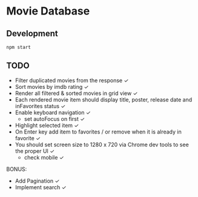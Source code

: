 # Movie Database

## Development

```
npm start
```

## TODO

- Filter duplicated movies from the response ✓
- Sort movies by imdb rating ✓
- Render all filtered & sorted movies in grid view ✓
- Each rendered movie item should display title, poster, release date and inFavorites status ✓
- Enable keyboard navigation ✓
  - set autoFocus on first ✓
- Highlight selected item ✓
- On Enter key add item to favorites / or remove when it is already in favorite ✓
- You should set screen size to 1280 x 720 via Chrome dev tools to see the proper UI ✓
  - check mobile ✓

BONUS:
- Add Pagination ✓
- Implement search ✓
